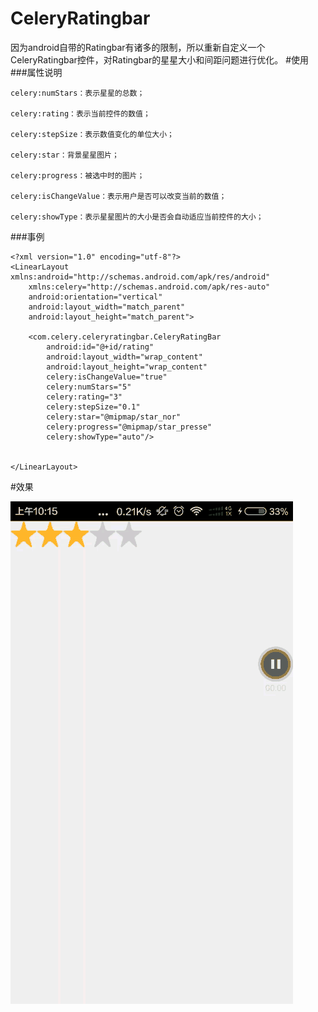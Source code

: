 # CeleryRatingbar
因为android自带的Ratingbar有诸多的限制，所以重新自定义一个CeleryRatingbar控件，对Ratingbar的星星大小和间距问题进行优化。
#使用
###属性说明

    celery:numStars：表示星星的总数；

    celery:rating：表示当前控件的数值；

    celery:stepSize：表示数值变化的单位大小；

    celery:star：背景星星图片；

    celery:progress：被选中时的图片；

    celery:isChangeValue：表示用户是否可以改变当前的数值；

    celery:showType：表示星星图片的大小是否会自动适应当前控件的大小；

###事例
```
<?xml version="1.0" encoding="utf-8"?>
<LinearLayout xmlns:android="http://schemas.android.com/apk/res/android"
    xmlns:celery="http://schemas.android.com/apk/res-auto"
    android:orientation="vertical"
    android:layout_width="match_parent"
    android:layout_height="match_parent">

    <com.celery.celeryratingbar.CeleryRatingBar
        android:id="@+id/rating"
        android:layout_width="wrap_content"
        android:layout_height="wrap_content"
        celery:isChangeValue="true"
        celery:numStars="5"
        celery:rating="3"
        celery:stepSize="0.1"
        celery:star="@mipmap/star_nor"
        celery:progress="@mipmap/star_presse"
        celery:showType="auto"/>


</LinearLayout>
```
#效果

![image](https://raw.githubusercontent.com/gwenjun08/CeleryRatingbar/master/CeleryRatingbar/app/2016-09-06-10mzDemo.gif)

